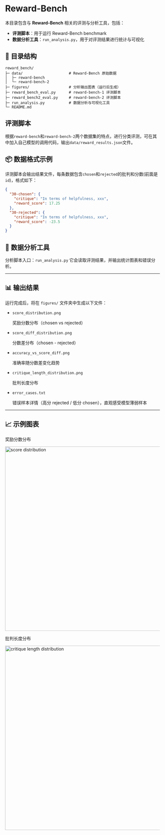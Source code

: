 # Reward-Bench

本目录包含与 **Reward-Bench** 相关的评测与分析工具，包括：

- **评测脚本**：用于运行 Reward-Bench benchmark
- **数据分析工具**：`run_analysis.py`，用于对评测结果进行统计与可视化

## 📂 目录结构
```
reward_bench/
├─ data/                     # Reward-Bench 原始数据
│  ├─ reward-bench
│  └─ reward-bench-2
├─ figures/                  # 分析输出图表（运行后生成）
├─ reward_bench_eval.py      # reward-bench-1 评测脚本
├─ reward_bench2_eval.py     # reward-bench-2 评测脚本
├─ run_analysis.py           # 数据分析与可视化工具
└─ README.md
```

## 评测脚本

根据`reward-bench`和`reward-bench-2`两个数据集的特点，进行分类评测，可在其中加入自己模型的调用代码，输出`data/reward_results.json`文件。

## 📦 数据格式示例

评测脚本会输出结果文件，每条数据包含`chosen`和`rejected`的批判和分数(前面是`id`)，格式如下：

```json
{
  "30-chosen": {
    "critique": "In terms of helpfulness, xxx",
    "reward_score": 17.25
  },
  "30-rejected": {
    "critique": "In terms of helpfulness, xxx",
    "reward_score": -23.5
  }
}
````

## 🚀 数据分析工具

分析脚本入口：`run_analysis.py`
它会读取评测结果，并输出统计图表和错误分析。

---

## 📊 输出结果

运行完成后，将在 `figures/` 文件夹中生成以下文件：

* `score_distribution.png`

  奖励分数分布（chosen vs rejected）

* `score_diff_distribution.png`

  分数差分布（chosen - rejected）

* `accuracy_vs_score_diff.png`

  准确率随分数差变化趋势

* `critique_length_distribution.png`

  批判长度分布

* `error_cases.txt`

  错误样本详情（高分 rejected / 低分 chosen），直观感受模型薄弱样本

---

## 📈 示例图表

奖励分数分布

<img src="figures/score_distribution.png" width="600" alt="score distribution">

批判长度分布

<img src="figures/critique_length_distribution.png" width="600" alt="critique length distribution">
